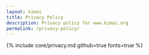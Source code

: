 ```yaml
---
layout: kimai
title: Privacy Policy
description: Privacy policy for www.kimai.org
permalink: /privacy-policy/
---
```

{% include core/privacy.md github=true fonts=true %}